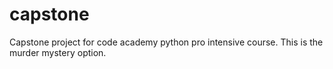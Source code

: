 # capstone
Capstone project for code academy python pro intensive course.
This is the murder mystery option.

